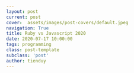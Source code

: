 ```yaml
---
layout: post
current: post
cover:  assets/images/post-covers/default.jpeg
navigation: True
title: Ruby vs Javascript 2020
date: 2020-07-17 10:00:00
tags: programming
class: post-template
subclass: 'post'
author: tienduy
---
```


